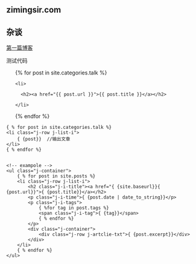 ## zimingsir.com

## 杂谈

[第一篇博客](https://zimingsir.com/talk/第一篇博客.html)

测试代码

<ul>

{% for post in site.categories.talk %}

    <li>

      <h2><a href="{{ post.url }}">{{ post.title }}</a></h2>

    </li>

{% endfor %}

</ul>


    { % for post in site.categories.talk %}
    <li class="j-row j-list-i">
        { {post}}  //输出文章
    </li>
    { % endfor %}


    <!-- exampole -->
    <ul class="j-container">
        { % for post in site.posts %}
        <li class="j-row j-list-i">
            <h2 class="j-i-title"><a href="{ {site.baseurl}}{ {post.url}}">{ {post.title}}</a></h2>
            <p class="j-i-time">{ {post.date | date_to_string}}</p>
            <p class="j-i-tags">
                { %for tag in post.tags %}
                <span class="j-i-tag">{ {tag}}</span>
                { % endfor %}
            </p>
            <div class="j-container">
                <div class="j-row j-artclie-txt">{ {post.excerpt}}</div>
            </div>
        </li>
        { % endfor %}
    </ul>

